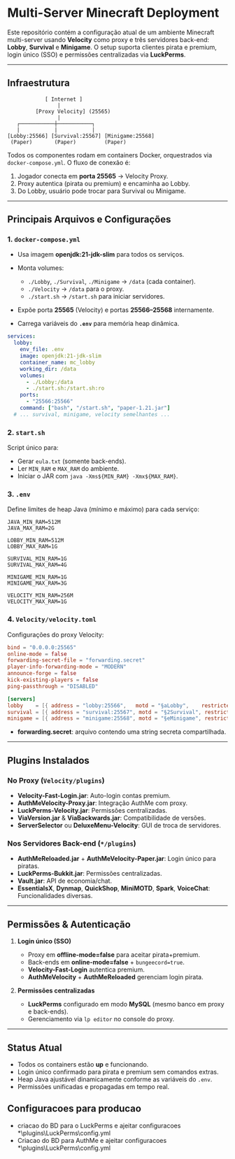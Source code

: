 # Multi-Server Minecraft Deployment

Este repositório contém a configuração atual de um ambiente Minecraft multi-server usando **Velocity** como proxy e três servidores back-end: **Lobby**, **Survival** e **Minigame**. O setup suporta clientes pirata e premium, login único (SSO) e permissões centralizadas via **LuckPerms**.

---

## Infraestrutura

```text
            [ Internet ]
                |
         [Proxy Velocity] (25565)
                |
   ┌───────────┼───────────┐
   |           |           |
[Lobby:25566] [Survival:25567] [Minigame:25568]
 (Paper)       (Paper)         (Paper)
```

Todos os componentes rodam em containers Docker, orquestrados via `docker-compose.yml`. O fluxo de conexão é:

1. Jogador conecta em **porta 25565** → Velocity Proxy.
2. Proxy autentica (pirata ou premium) e encaminha ao Lobby.
3. Do Lobby, usuário pode trocar para Survival ou Minigame.

---

## Principais Arquivos e Configurações

### 1. `docker-compose.yml`

* Usa imagem **openjdk:21-jdk-slim** para todos os serviços.
* Monta volumes:

  * `./Lobby`, `./Survival`, `./Minigame` → `/data` (cada container).
  * `./Velocity` → `/data` para o proxy.
  * `./start.sh` → `/start.sh` para iniciar servidores.
* Expõe porta **25565** (Velocity) e portas **25566–25568** internamente.
* Carrega variáveis do **`.env`** para memória heap dinâmica.

```yaml
services:
  lobby:
    env_file: .env
    image: openjdk:21-jdk-slim
    container_name: mc_lobby
    working_dir: /data
    volumes:
      - ./Lobby:/data
      - ./start.sh:/start.sh:ro
    ports:
      - "25566:25566"
    command: ["bash", "/start.sh", "paper-1.21.jar"]
  # ... survival, minigame, velocity semelhantes ...
```

### 2. `start.sh`

Script único para:

* Gerar `eula.txt` (somente back-ends).
* Ler `MIN_RAM` e `MAX_RAM` do ambiente.
* Iniciar o JAR com `java -Xms${MIN_RAM} -Xmx${MAX_RAM}`.

### 3. `.env`

Define limites de heap Java (mínimo e máximo) para cada serviço:

```dotenv
JAVA_MIN_RAM=512M
JAVA_MAX_RAM=2G

LOBBY_MIN_RAM=512M
LOBBY_MAX_RAM=1G

SURVIVAL_MIN_RAM=1G
SURVIVAL_MAX_RAM=4G

MINIGAME_MIN_RAM=1G
MINIGAME_MAX_RAM=3G

VELOCITY_MIN_RAM=256M
VELOCITY_MAX_RAM=1G
```

### 4. `Velocity/velocity.toml`

Configurações do proxy Velocity:

```toml
bind = "0.0.0.0:25565"
online-mode = false
forwarding-secret-file = "forwarding.secret"
player-info-forwarding-mode = "MODERN"
announce-forge = false
kick-existing-players = false
ping-passthrough = "DISABLED"

[servers]
lobby    = [{ address = "lobby:25566",   motd = "§aLobby",    restricted = false }]
survival = [{ address = "survival:25567", motd = "§2Survival", restricted = false }]
minigame = [{ address = "minigame:25568", motd = "§eMinigame", restricted = false }]
```

* **forwarding.secret**: arquivo contendo uma string secreta compartilhada.

---

## Plugins Instalados

### No Proxy (`Velocity/plugins`)

* **Velocity-Fast-Login.jar**: Auto-login contas premium.
* **AuthMeVelocity-Proxy.jar**: Integração AuthMe com proxy.
* **LuckPerms-Velocity.jar**: Permissões centralizadas.
* **ViaVersion.jar** & **ViaBackwards.jar**: Compatibilidade de versões.
* **ServerSelector** ou **DeluxeMenu-Velocity**: GUI de troca de servidores.

### Nos Servidores Back-end (`*/plugins`)

* **AuthMeReloaded.jar** + **AuthMeVelocity-Paper.jar**: Login único para piratas.
* **LuckPerms-Bukkit.jar**: Permissões centralizadas.
* **Vault.jar**: API de economia/chat.
* **EssentialsX**, **Dynmap**, **QuickShop**, **MiniMOTD**, **Spark**, **VoiceChat**: Funcionalidades diversas.

---

## Permissões & Autenticação

1. **Login único (SSO)**

   * Proxy em **offline-mode=false** para aceitar pirata+premium.
   * Back-ends em **online-mode=false** + `bungeecord=true`.
   * **Velocity-Fast-Login** autentica premium.
   * **AuthMeVelocity** + **AuthMeReloaded** gerenciam login pirata.

2. **Permissões centralizadas**

   * **LuckPerms** configurado em modo **MySQL** (mesmo banco em proxy e back-ends).
   * Gerenciamento via `lp editor` no console do proxy.

---

## Status Atual

* Todos os containers estão **up** e funcionando.
* Login único confirmado para pirata e premium sem comandos extras.
* Heap Java ajustável dinamicamente conforme as variáveis do `.env`.
* Permissões unificadas e propagadas em tempo real.

## Configuracoes para producao
 * criacao do BD para o LuckPerms e ajeitar configuracoes *\plugins\LuckPerms\config.yml
 * Criacao do BD para AuthMe e ajeitar configuracoes *\plugins\LuckPerms\config.yml